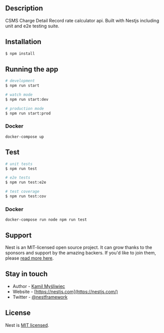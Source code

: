 
## Description

CSMS Charge Detail Record rate calculator api. Built with Nestjs including unit and e2e testing suite.

## Installation

```bash
$ npm install
```

## Running the app

```bash
# development
$ npm run start

# watch mode
$ npm run start:dev

# production mode
$ npm run start:prod
```

### Docker

    docker-compose up

## Test

```bash
# unit tests
$ npm run test

# e2e tests
$ npm run test:e2e

# test coverage
$ npm run test:cov
```

### Docker

    docker-compose run node npm run test

## Support

Nest is an MIT-licensed open source project. It can grow thanks to the sponsors and support by the amazing backers. If you'd like to join them, please [read more here](https://docs.nestjs.com/support).

## Stay in touch

- Author - [Kamil Myśliwiec](https://kamilmysliwiec.com)
- Website - [https://nestjs.com](https://nestjs.com/)
- Twitter - [@nestframework](https://twitter.com/nestframework)

## License

Nest is [MIT licensed](LICENSE).

